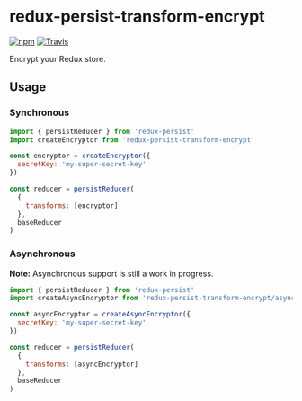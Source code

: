 # redux-persist-transform-encrypt

[![npm](https://img.shields.io/npm/v/redux-persist-transform-encrypt.svg?maxAge=3600&style=flat-square)](https://www.npmjs.com/package/redux-persist-transform-encrypt)
[![Travis](https://img.shields.io/travis/maxdeviant/redux-persist-transform-encrypt.svg?maxAge=3600&style=flat-square)](https://travis-ci.org/maxdeviant/redux-persist-transform-encrypt)

Encrypt your Redux store.

## Usage

### Synchronous

```js
import { persistReducer } from 'redux-persist'
import createEncryptor from 'redux-persist-transform-encrypt'

const encryptor = createEncryptor({
  secretKey: 'my-super-secret-key'
})

const reducer = persistReducer(
  {
    transforms: [encryptor]
  },
  baseReducer
)
```

### Asynchronous

**Note:** Asynchronous support is still a work in progress.

```js
import { persistReducer } from 'redux-persist'
import createAsyncEncryptor from 'redux-persist-transform-encrypt/async'

const asyncEncryptor = createAsyncEncryptor({
  secretKey: 'my-super-secret-key'
})

const reducer = persistReducer(
  {
    transforms: [asyncEncryptor]
  },
  baseReducer
)
```
